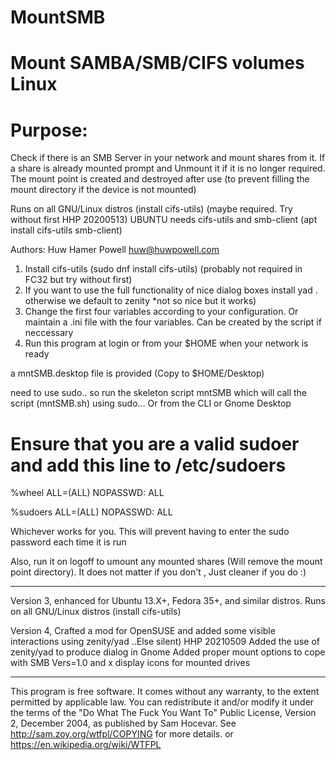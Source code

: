 # MountSMB
# Mount SAMBA/SMB/CIFS volumes Linux

# Purpose: 
Check if there is an SMB Server in your network and mount shares from it.
If a share is already mounted prompt and Unmount it if it is no longer required.
The mount point is created and destroyed after use 
(to prevent filling the mount directory if the device is not mounted)

Runs on all GNU/Linux distros (install cifs-utils) (maybe required. Try without first HHP 20200513)
UBUNTU needs cifs-utils and smb-client (apt install cifs-utils smb-client)

Authors: Huw Hamer Powell <huw@huwpowell.com>

1) Install cifs-utils (sudo dnf install cifs-utils) (probably not required in FC32 but try without first)
2) If you want to use the full functionality of nice dialog boxes install yad . otherwise we default to zenity *not so nice but it works)
3) Change the first four variables according to your configuration. Or maintain a .ini file with the four variables. Can be created by the script if neccessary
4) Run this program at login or from your $HOME  when your network is ready

a mntSMB.desktop file is provided (Copy to $HOME/Desktop)

need to use sudo.. so run the skeleton script mntSMB which will call the script (mntSMB.sh) using sudo... Or from the CLI or Gnome Desktop

# Ensure that you are a valid sudoer and add this line to /etc/sudoers

%wheel	ALL=(ALL)	NOPASSWD: ALL

%sudoers	ALL=(ALL)	NOPASSWD: ALL

Whichever works for you. This will prevent having to enter the sudo password each time it is run

Also, run it on logoff to umount any mounted shares (Will remove the mount point directory).
It does not matter if you don't , Just cleaner if you do :)

----------------------------------------------

Version 3, enhanced for Ubuntu 13.X+, Fedora 35+, and similar distros.
Runs on all GNU/Linux distros (install cifs-utils)

Version 4, Crafted a mod for OpenSUSE and added some visible interactions using zenity/yad ..Else silent) HHP 20210509
Added the use of zenity/yad to produce dialog in Gnome
Added proper mount options to cope with SMB Vers=1.0 and x display icons for mounted drives

----------------------------------------------

This program is free software. It comes without any warranty, to
the extent permitted by applicable law. You can redistribute it
and/or modify it under the terms of the "Do What The Fuck You Want To"
Public License, Version 2, December 2004, as published by Sam Hocevar.
See http://sam.zoy.org/wtfpl/COPYING for more details.
or https://en.wikipedia.org/wiki/WTFPL
